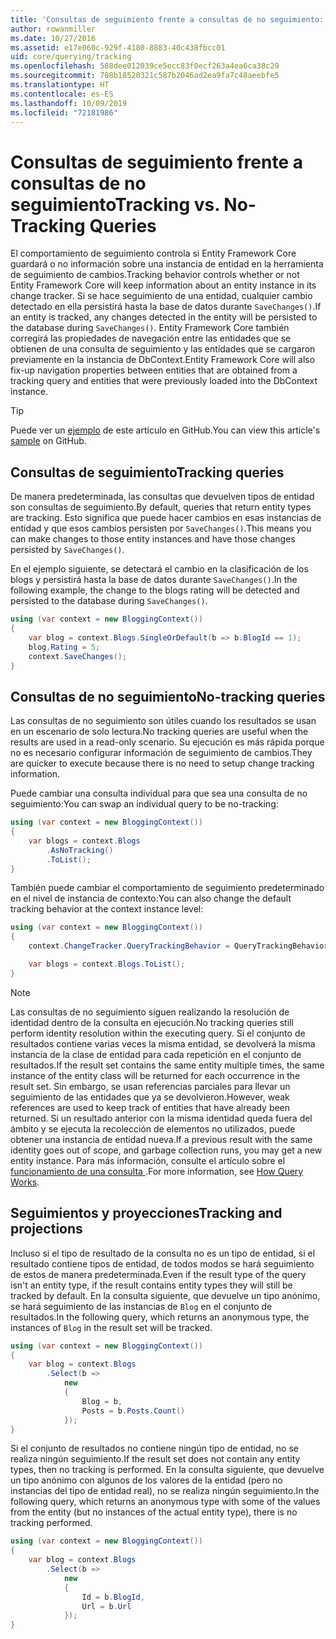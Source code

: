 ```yaml
---
title: 'Consultas de seguimiento frente a consultas de no seguimiento: EF Core'
author: rowanmiller
ms.date: 10/27/2016
ms.assetid: e17e060c-929f-4180-8883-40c438fbcc01
uid: core/querying/tracking
ms.openlocfilehash: 588dee012039ce5ecc83f0ecf263a4ea6ca38c29
ms.sourcegitcommit: 708b18520321c587b2046ad2ea9fa7c48aeebfe5
ms.translationtype: HT
ms.contentlocale: es-ES
ms.lasthandoff: 10/09/2019
ms.locfileid: "72181986"
---
```

# <a name="tracking-vs-no-tracking-queries"></a><span data-ttu-id="09ef2-102">Consultas de seguimiento frente a consultas de no seguimiento</span><span class="sxs-lookup"><span data-stu-id="09ef2-102">Tracking vs. No-Tracking Queries</span></span>

<span data-ttu-id="09ef2-103">El comportamiento de seguimiento controla si Entity Framework Core guardará o no información sobre una instancia de entidad en la herramienta de seguimiento de cambios.</span><span class="sxs-lookup"><span data-stu-id="09ef2-103">Tracking behavior controls whether or not Entity Framework Core will keep information about an entity instance in its change tracker.</span></span> <span data-ttu-id="09ef2-104">Si se hace seguimiento de una entidad, cualquier cambio detectado en ella persistirá hasta la base de datos durante `SaveChanges()`.</span><span class="sxs-lookup"><span data-stu-id="09ef2-104">If an entity is tracked, any changes detected in the entity will be persisted to the database during `SaveChanges()`.</span></span> <span data-ttu-id="09ef2-105">Entity Framework Core también corregirá las propiedades de navegación entre las entidades que se obtienen de una consulta de seguimiento y las entidades que se cargaron previamente en la instancia de DbContext.</span><span class="sxs-lookup"><span data-stu-id="09ef2-105">Entity Framework Core will also fix-up navigation properties between entities that are obtained from a tracking query and entities that were previously loaded into the DbContext instance.</span></span>

> [!TIP]  
> <span data-ttu-id="09ef2-106">Puede ver un [ejemplo](https://github.com/aspnet/EntityFramework.Docs/tree/master/samples/core/Querying) de este artículo en GitHub.</span><span class="sxs-lookup"><span data-stu-id="09ef2-106">You can view this article's [sample](https://github.com/aspnet/EntityFramework.Docs/tree/master/samples/core/Querying) on GitHub.</span></span>

## <a name="tracking-queries"></a><span data-ttu-id="09ef2-107">Consultas de seguimiento</span><span class="sxs-lookup"><span data-stu-id="09ef2-107">Tracking queries</span></span>

<span data-ttu-id="09ef2-108">De manera predeterminada, las consultas que devuelven tipos de entidad son consultas de seguimiento.</span><span class="sxs-lookup"><span data-stu-id="09ef2-108">By default, queries that return entity types are tracking.</span></span> <span data-ttu-id="09ef2-109">Esto significa que puede hacer cambios en esas instancias de entidad y que esos cambios persisten por `SaveChanges()`.</span><span class="sxs-lookup"><span data-stu-id="09ef2-109">This means you can make changes to those entity instances and have those changes persisted by `SaveChanges()`.</span></span>

<span data-ttu-id="09ef2-110">En el ejemplo siguiente, se detectará el cambio en la clasificación de los blogs y persistirá hasta la base de datos durante `SaveChanges()`.</span><span class="sxs-lookup"><span data-stu-id="09ef2-110">In the following example, the change to the blogs rating will be detected and persisted to the database during `SaveChanges()`.</span></span>

<!-- [!code-csharp[Main](samples/core/Querying/Tracking/Sample.cs)] -->
``` csharp
using (var context = new BloggingContext())
{
    var blog = context.Blogs.SingleOrDefault(b => b.BlogId == 1);
    blog.Rating = 5;
    context.SaveChanges();
}
```

## <a name="no-tracking-queries"></a><span data-ttu-id="09ef2-111">Consultas de no seguimiento</span><span class="sxs-lookup"><span data-stu-id="09ef2-111">No-tracking queries</span></span>

<span data-ttu-id="09ef2-112">Las consultas de no seguimiento son útiles cuando los resultados se usan en un escenario de solo lectura.</span><span class="sxs-lookup"><span data-stu-id="09ef2-112">No tracking queries are useful when the results are used in a read-only scenario.</span></span> <span data-ttu-id="09ef2-113">Su ejecución es más rápida porque no es necesario configurar información de seguimiento de cambios.</span><span class="sxs-lookup"><span data-stu-id="09ef2-113">They are quicker to execute because there is no need to setup change tracking information.</span></span>

<span data-ttu-id="09ef2-114">Puede cambiar una consulta individual para que sea una consulta de no seguimiento:</span><span class="sxs-lookup"><span data-stu-id="09ef2-114">You can swap an individual query to be no-tracking:</span></span>

<!-- [!code-csharp[Main](samples/core/Querying/Tracking/Sample.cs?highlight=4)] -->
``` csharp
using (var context = new BloggingContext())
{
    var blogs = context.Blogs
        .AsNoTracking()
        .ToList();
}
```

<span data-ttu-id="09ef2-115">También puede cambiar el comportamiento de seguimiento predeterminado en el nivel de instancia de contexto:</span><span class="sxs-lookup"><span data-stu-id="09ef2-115">You can also change the default tracking behavior at the context instance level:</span></span>

<!-- [!code-csharp[Main](samples/core/Querying/Tracking/Sample.cs?highlight=3)] -->
``` csharp
using (var context = new BloggingContext())
{
    context.ChangeTracker.QueryTrackingBehavior = QueryTrackingBehavior.NoTracking;

    var blogs = context.Blogs.ToList();
}
```

> [!NOTE]  
> <span data-ttu-id="09ef2-116">Las consultas de no seguimiento siguen realizando la resolución de identidad dentro de la consulta en ejecución.</span><span class="sxs-lookup"><span data-stu-id="09ef2-116">No tracking queries still perform identity resolution within the executing query.</span></span> <span data-ttu-id="09ef2-117">Si el conjunto de resultados contiene varias veces la misma entidad, se devolverá la misma instancia de la clase de entidad para cada repetición en el conjunto de resultados.</span><span class="sxs-lookup"><span data-stu-id="09ef2-117">If the result set contains the same entity multiple times, the same instance of the entity class will be returned for each occurrence in the result set.</span></span> <span data-ttu-id="09ef2-118">Sin embargo, se usan referencias parciales para llevar un seguimiento de las entidades que ya se devolvieron.</span><span class="sxs-lookup"><span data-stu-id="09ef2-118">However, weak references are used to keep track of entities that have already been returned.</span></span> <span data-ttu-id="09ef2-119">Si un resultado anterior con la misma identidad queda fuera del ámbito y se ejecuta la recolección de elementos no utilizados, puede obtener una instancia de entidad nueva.</span><span class="sxs-lookup"><span data-stu-id="09ef2-119">If a previous result with the same identity goes out of scope, and garbage collection runs, you may get a new entity instance.</span></span> <span data-ttu-id="09ef2-120">Para más información, consulte el artículo sobre el [funcionamiento de una consulta ](xref:core/querying/how-query-works).</span><span class="sxs-lookup"><span data-stu-id="09ef2-120">For more information, see [How Query Works](xref:core/querying/how-query-works).</span></span>

## <a name="tracking-and-projections"></a><span data-ttu-id="09ef2-121">Seguimientos y proyecciones</span><span class="sxs-lookup"><span data-stu-id="09ef2-121">Tracking and projections</span></span>

<span data-ttu-id="09ef2-122">Incluso si el tipo de resultado de la consulta no es un tipo de entidad, si el resultado contiene tipos de entidad, de todos modos se hará seguimiento de estos de manera predeterminada.</span><span class="sxs-lookup"><span data-stu-id="09ef2-122">Even if the result type of the query isn't an entity type, if the result contains entity types they will still be tracked by default.</span></span> <span data-ttu-id="09ef2-123">En la consulta siguiente, que devuelve un tipo anónimo, se hará seguimiento de las instancias de `Blog` en el conjunto de resultados.</span><span class="sxs-lookup"><span data-stu-id="09ef2-123">In the following query, which returns an anonymous type, the instances of `Blog` in the result set will be tracked.</span></span>

<!-- [!code-csharp[Main](samples/core/Querying/Tracking/Sample.cs?highlight=7)] -->
``` csharp
using (var context = new BloggingContext())
{
    var blog = context.Blogs
        .Select(b =>
            new
            {
                Blog = b,
                Posts = b.Posts.Count()
            });
}
```

<span data-ttu-id="09ef2-124">Si el conjunto de resultados no contiene ningún tipo de entidad, no se realiza ningún seguimiento.</span><span class="sxs-lookup"><span data-stu-id="09ef2-124">If the result set does not contain any entity types, then no tracking is performed.</span></span> <span data-ttu-id="09ef2-125">En la consulta siguiente, que devuelve un tipo anónimo con algunos de los valores de la entidad (pero no instancias del tipo de entidad real), no se realiza ningún seguimiento.</span><span class="sxs-lookup"><span data-stu-id="09ef2-125">In the following query, which returns an anonymous type with some of the values from the entity (but no instances of the actual entity type), there is no tracking performed.</span></span>

<!-- [!code-csharp[Main](samples/core/Querying/Tracking/Sample.cs)] -->
``` csharp
using (var context = new BloggingContext())
{
    var blog = context.Blogs
        .Select(b =>
            new
            {
                Id = b.BlogId,
                Url = b.Url
            });
}
```
